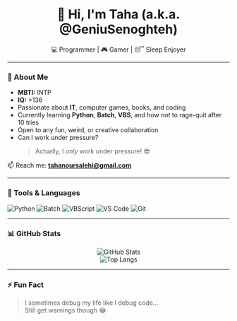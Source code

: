 <h1 align="center">👋 Hi, I'm Taha (a.k.a. @GeniuSenoghteh)</h1>
<p align="center">💻 Programmer | 🎮 Gamer | 😴 Sleep Enjoyer</p>

---

### 👀 About Me

- **MBTI:** INTP  
- **IQ:** >136  
- Passionate about **IT**, computer games, books, and coding  
- Currently learning **Python**, **Batch**, **VBS**, and how *not* to rage-quit after 10 tries  
- Open to any fun, weird, or creative collaboration  
- Can I work under pressure?  
  > Actually, I *only* work under pressure! 😎  

📫 Reach me: **tahanoursalehi@gmail.com**  

---

### 🧰 Tools & Languages

![Python](https://img.shields.io/badge/-Python-333?style=flat&logo=python)
![Batch](https://img.shields.io/badge/-Batch-007ACC?style=flat&logo=windows)
![VBScript](https://img.shields.io/badge/-VBS-333?style=flat&logo=visualbasic)
![VS Code](https://img.shields.io/badge/-VS%20Code-007ACC?style=flat&logo=visual-studio-code)
![Git](https://img.shields.io/badge/-Git-F05032?style=flat&logo=git)

---

### 📊 GitHub Stats

<p align="center">
  <img src="https://github-readme-stats.vercel.app/api?username=GeniuSenoghteh&show_icons=true&theme=tokyonight" alt="GitHub Stats" />
  <br />
  <img src="https://github-readme-stats.vercel.app/api/top-langs/?username=GeniuSenoghteh&layout=compact&theme=tokyonight" alt="Top Langs" />
</p>

---

### ⚡ Fun Fact

> I sometimes debug my life like I debug code...  
> Still get warnings though 😂
